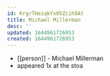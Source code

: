 ```yaml
---
id: KrgrTHeiqkYx05Zcih9At
title: Michael Millerman
desc: ''
updated: 1644961726953
created: 1644961726953
---
```



- [[person]] - Michael Millerman
- appeared 1x at the stoa
